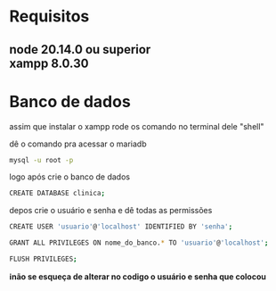 # Requisitos

node 20.14.0 ou superior </br>
xampp 8.0.30
-------------
# Banco de dados
assim que instalar o xampp rode os comando no terminal dele "shell" 

dê o comando pra acessar o mariadb
```bash
mysql -u root -p
```
logo após crie o banco de dados
```bash
CREATE DATABASE clinica;
```
depos crie o usuário e senha e dê todas as permissões

```bash
CREATE USER 'usuario'@'localhost' IDENTIFIED BY 'senha';
```
```bash
GRANT ALL PRIVILEGES ON nome_do_banco.* TO 'usuario'@'localhost';
```

```bash
FLUSH PRIVILEGES;
```

**ℹ️não se esqueça de alterar no codigo o usuário e senha que colocou**
